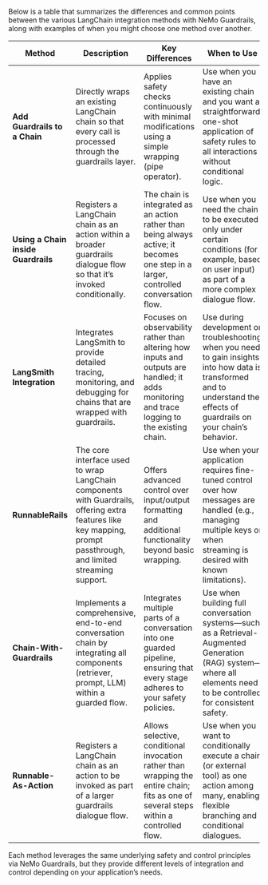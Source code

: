Below is a table that summarizes the differences and common points between the various LangChain integration methods with NeMo Guardrails, along with examples of when you might choose one method over another.

| **Method**                           | **Description**                                                                                                                                                                            | **Key Differences**                                                                                                                      | **When to Use**                                                                                                                                                             |
|----------------------------------------|--------------------------------------------------------------------------------------------------------------------------------------------------------------------------------------------|------------------------------------------------------------------------------------------------------------------------------------------|-----------------------------------------------------------------------------------------------------------------------------------------------------------------------------|
| **Add Guardrails to a Chain**          | Directly wraps an existing LangChain chain so that every call is processed through the guardrails layer.                                                                                    | Applies safety checks continuously with minimal modifications using a simple wrapping (pipe operator).                                   | Use when you have an existing chain and you want a straightforward, one-shot application of safety rules to all interactions without conditional logic.                 |
| **Using a Chain inside Guardrails**    | Registers a LangChain chain as an action within a broader guardrails dialogue flow so that it’s invoked conditionally.                                                                         | The chain is integrated as an action rather than being always active; it becomes one step in a larger, controlled conversation flow.       | Use when you need the chain to be executed only under certain conditions (for example, based on user input) as part of a more complex dialogue flow.                        |
| **LangSmith Integration**              | Integrates LangSmith to provide detailed tracing, monitoring, and debugging for chains that are wrapped with guardrails.                                                                      | Focuses on observability rather than altering how inputs and outputs are handled; it adds monitoring and trace logging to the existing chain. | Use during development or troubleshooting when you need to gain insights into how data is transformed and to understand the effects of guardrails on your chain’s behavior. |
| **RunnableRails**                      | The core interface used to wrap LangChain components with Guardrails, offering extra features like key mapping, prompt passthrough, and limited streaming support.                       | Offers advanced control over input/output formatting and additional functionality beyond basic wrapping.                                  | Use when your application requires fine-tuned control over how messages are handled (e.g., managing multiple keys or when streaming is desired with known limitations).    |
| **Chain-With-Guardrails**              | Implements a comprehensive, end-to-end conversation chain by integrating all components (retriever, prompt, LLM) within a guarded flow.                                                       | Integrates multiple parts of a conversation into one guarded pipeline, ensuring that every stage adheres to your safety policies.         | Use when building full conversation systems—such as a Retrieval-Augmented Generation (RAG) system—where all elements need to be controlled for consistent safety.       |
| **Runnable-As-Action**                 | Registers a LangChain chain as an action to be invoked as part of a larger guardrails dialogue flow.                                                                                         | Allows selective, conditional invocation rather than wrapping the entire chain; fits as one of several steps within a controlled flow.    | Use when you want to conditionally execute a chain (or external tool) as one action among many, enabling flexible branching and conditional dialogues.                    |

Each method leverages the same underlying safety and control principles via NeMo Guardrails, but they provide different levels of integration and control depending on your application’s needs.